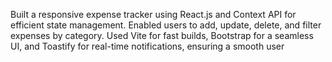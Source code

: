 Built a responsive expense tracker using React.js and Context API for efficient
state management. Enabled users to add, update, delete, and filter expenses by category. Used Vite for
fast builds, Bootstrap for a seamless UI, and Toastify for real-time notifications, ensuring a smooth user
